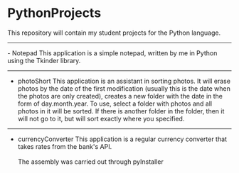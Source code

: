 # PythonProjects

This repository will contain my student projects for the Python language.

<hr>
- Notepad
This application is a simple notepad, written by me in Python using the Tkinder library.
<hr>

- photoShort
This application is an assistant in sorting photos.
It will erase photos by the date of the first modification (usually this is the date when the photos are only created), creates a new folder with the date in the form of day.month.year.
To use, select a folder with photos and all photos in it will be sorted.
If there is another folder in the folder, then it will not go to it, but will sort exactly where you specified.
<hr>

- сurrencyСonverter
This application is a regular currency converter that takes rates from the bank's API.
<br><br>
The assembly was carried out through pyInstaller
